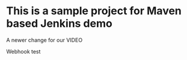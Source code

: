 # This is a sample project for Maven based Jenkins demo

A newer change for our VIDEO

Webhook test

